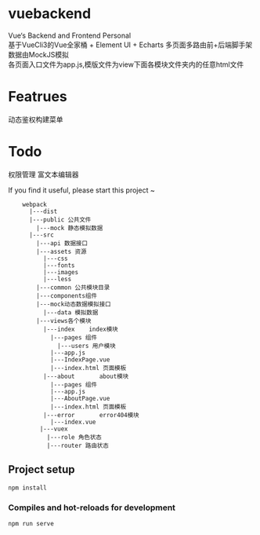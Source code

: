 # vuebackend
Vue‘s Backend and Frontend Personal  
基于VueCli3的Vue全家桶 + Element UI + Echarts 多页面多路由前+后端脚手架  
数据由MockJS模拟  
各页面入口文件为app.js,模版文件为view下面各模块文件夹内的任意html文件
# Featrues
动态鉴权构建菜单
# Todo
权限管理
富文本编辑器

If you find it useful, please start this project ~
```
    webpack
      |---dist 
      |---public 公共文件
        |---mock 静态模拟数据
      |---src
        |---api 数据接口
        |---assets 资源
          |---css
          |---fonts
          |---images
          |---less
        |---common 公共模块目录
        |---components组件
        |---mock动态数据模拟接口
          |---data 模拟数据
        |---views各个模块
          |---index    index模块
            |---pages 组件
              |---users 用户模块
            |---app.js
            |---IndexPage.vue
            |---index.html 页面模板
          |---about       about模块
            |---pages 组件
            |---app.js
            |---AboutPage.vue
            |---index.html 页面模板
          |---error       error404模块
            |---index.vue
         |---vuex    
           |---role 角色状态
           |---router 路由状态
```
## Project setup
```
npm install
```

### Compiles and hot-reloads for development
```
npm run serve
```
